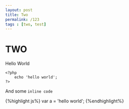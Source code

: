 ```yaml
---
layout: post
title: Two
permalink: /123
tags : [two, test]
---
```


TWO
===

Hello World

    <?php
        echo 'hello world';
    ?>

And some `inline code`

{%highlight js%}
var a = 'hello world';
{%endhighlight%}

